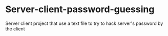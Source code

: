# Server-client-password-guessing
Server client project that use a text file to try to hack server's password by the client
